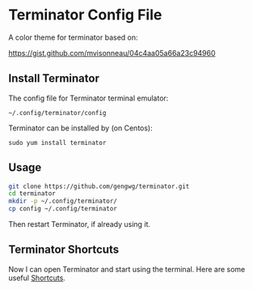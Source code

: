# Terminator Config File

A color theme for terminator based on:

https://gist.github.com/mvisonneau/04c4aa05a66a23c94960

## Install Terminator

The config file for Terminator terminal emulator:

    ~/.config/terminator/config

Terminator can be installed by (on Centos):

    sudo yum install terminator

## Usage

```bash
git clone https://github.com/gengwg/terminator.git
cd terminator
mkdir -p ~/.config/terminator/
cp config ~/.config/terminator
```

Then restart Terminator, if already using it.

## Terminator Shortcuts

Now I can open Terminator and start using the terminal. Here are some useful [Shortcuts](terminator.md).
